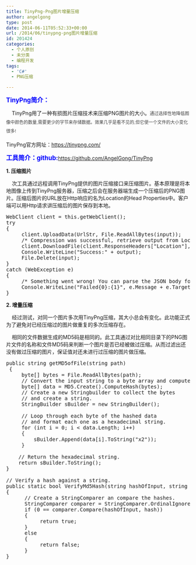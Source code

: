 ```yaml
---
title: TinyPng-Png图片增量压缩
author: angelgong
type: post
date: 2014-06-11T05:52:33+00:00
url: /2014/06/tinypng-png图片增量压缩
id: 201424
categories:
  - 个人原创
  - 未分类
  - 编程开发
tags:
  - 'C#'
  - PNG压缩

---
```

<span style="font-size:larger;"><span style="color:#0000FF;"><strong>TinyPng简介：</strong></span></span>
	  
&nbsp; &nbsp; TinyPng用了一种有损图片压缩技术来压缩PNG图片的大小。<span style="color: rgb(67, 67, 67); font-family: Tahoma, Arial; font-size: 12px; line-height: 24px;">通过选择性地降低图像中颜色的数量,需要更少的字节来存储数据。效果几乎是看不见的,但它使一个文件的大小变化很多!</span>
	  
TinyPng官方网址：https://tinypng.com/
	  
<span style="color:#0000FF;"><span style="font-size:larger;"><strong>工具简介：github:</strong></span></span>https://github.com/AngelGong/TinyPng
	  
**1. 压缩图片**
	  
&nbsp; &nbsp; 次工具通过远程调用TinyPng提供的图片压缩接口来压缩图片。基本原理是将本地图像上传到TinyPng服务器，压缩之后会在服务器端生成一个压缩后的PNG图片。压缩后图片的URL放在Http响应的名为Location的Head Properties中。客户端可以用Http请求讲压缩后的图片保存到本地。 

<pre class="brush:csharp;">WebClient client = this.getWebClient();
try
{
     client.UploadData(UrlStr, File.ReadAllBytes(input));
     /* Compression was successful, retrieve output from Location header. */
     client.DownloadFile(client.ResponseHeaders["Location"], output);
     Console.WriteLine("Success:" + output);
     File.Delete(input);
}
catch (WebException e)
{
     /* Something went wrong! You can parse the JSON body for details. */
     Console.WriteLine("Failed{0}:{1}", e.Message + e.TargetSite, input);
}</pre>

**2. 增量压缩**
	  
&nbsp; &nbsp; 经过测试，对同一个图片多次用TinyPng压缩，其大小总会有变化。此功能正式为了避免对已经压缩过的图片做重复的多次压缩存在。
	  
&nbsp; &nbsp; 相同的文件数据生成的MD5码是相同的。此工具通过对比相同目录下的PNG图片文件的名称和文件MD5码来判断一个图片是否已经被做过压缩。从而过滤出还没有做过压缩的图片，保证值对还未进行过压缩的图片做压缩。 

<pre class="brush:csharp;">public string getMD5ofFile(string path)
 {
     byte[] bytes = File.ReadAllBytes(path);
     // Convert the input string to a byte array and compute the hash.
     byte[] data = MD5.Create().ComputeHash(bytes);
     // Create a new Stringbuilder to collect the bytes
     // and create a string.
     StringBuilder sBuilder = new StringBuilder();

     // Loop through each byte of the hashed data 
     // and format each one as a hexadecimal string.
     for (int i = 0; i &lt; data.Length; i++)
     {
         sBuilder.Append(data[i].ToString("x2"));
     }

    // Return the hexadecimal string.
    return sBuilder.ToString();
}

// Verify a hash against a string.
public static bool VerifyMd5Hash(string hashOfInput, string hash)
{
&nbsp; &nbsp; &nbsp; // Create a StringComparer an compare the hashes.
&nbsp; &nbsp; &nbsp; StringComparer comparer = StringComparer.OrdinalIgnoreCase;
&nbsp; &nbsp; &nbsp; if (0 == comparer.Compare(hashOfInput, hash))
&nbsp; &nbsp; &nbsp; {
&nbsp; &nbsp; &nbsp; &nbsp; &nbsp; &nbsp;return true;
&nbsp; &nbsp; &nbsp; }
&nbsp; &nbsp; &nbsp; else
&nbsp; &nbsp; &nbsp; {
&nbsp; &nbsp; &nbsp; &nbsp; &nbsp; &nbsp;return false;
&nbsp; &nbsp; &nbsp; }
}
</pre>
